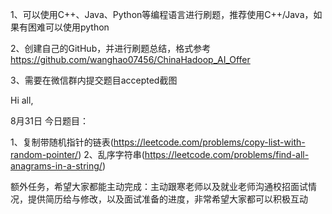 1、可以使用C++、Java、Python等编程语言进行刷题，推荐使用C++/Java，如果有困难可以使用python

2、创建自己的GitHub，并进行刷题总结，格式参考
https://github.com/wanghao07456/ChinaHadoop_AI_Offer

3、需要在微信群内提交题目accepted截图

Hi all,

8月31日
今日题目：


1、复制带随机指针的链表(https://leetcode.com/problems/copy-list-with-random-pointer/)
2、乱序字符串(https://leetcode.com/problems/find-all-anagrams-in-a-string/)

额外任务，希望大家都能主动完成：主动跟寒老师以及就业老师沟通校招面试情况，提供简历给与修改，以及面试准备的进度，非常希望大家都可以积极互动
